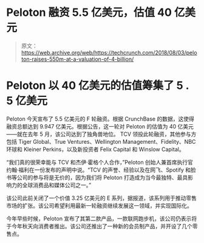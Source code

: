 # Peloton 融资 5.5 亿美元，估值 40 亿美元 

> 原文：<https://web.archive.org/web/https://techcrunch.com/2018/08/03/peloton-raises-550m-at-a-valuation-of-4-billion/>

# Peloton 以 40 亿美元的估值筹集了 5 . 5 亿美元

Peloton 今天宣布了 5.5 亿美元的 F 轮融资。根据 CrunchBase 的数据，这使得融资总额达到 9.947 亿美元。根据公告，这一轮对 Peloton 的估值为 40 亿美元——就在去年 5 月，该公司达到了独角兽地位。
TCV 领投此轮融资，其他参与方包括 Tiger Global、True Ventures、Wellington Management、Fidelity、NBC 环球和 Kleiner Perkins，以及新投资者 Felix Capital 和 Winslow Capital。

“我们真的很荣幸能与 TCV 和杰伊·霍格个人合作，”Peloton 创始人兼首席执行官约翰·福利在一份发布的声明中说。“TCV 的声誉、经验以及在网飞、Spotify 和脸书等公司的参与将是无价的，因为我们将 Peloton 打造成为当今最独特、最具影响力的全球消费品和媒体公司之一。”

该公司此前关闭了一个价值 3.25 亿美元的 E 系列，据报道，该系列用于推动零售市场的扩张。该公司希望利用最新一轮融资继续发展这一领域，并实现国际化。

今年早些时候，Peloton 宣布了其第二款产品，一款联网跑步机，该公司仍表示将于今年秋天向消费者推出。该公司还推出了一种新的会员制产品，并开设了几个零售点。